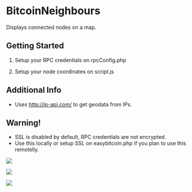 BitcoinNeighbours
===============

Displays connected nodes on a map.


Getting Started
---------------
1. Setup your RPC credentials on rpcConfig.php

2. Setup your node coordinates on script.js

Additional Info
---------------
* Uses http://ip-api.com/ to get geodata from IPs.


Warning!
---------------
* SSL is disabled by default, RPC credentials are not encrypted.
* Use this locally or setup SSL on easybitcoin.php if you plan to use this remotelly.

![](https://github.com/micaman/BitcoinNeighbours/raw/master/bitcoin27connections20170720.png)

![](https://github.com/micaman/BitcoinNeighbours/raw/master/bitcoin30connections20170721.png)

![](https://github.com/micaman/BitcoinNeighbours/raw/master/nodes2.png)
